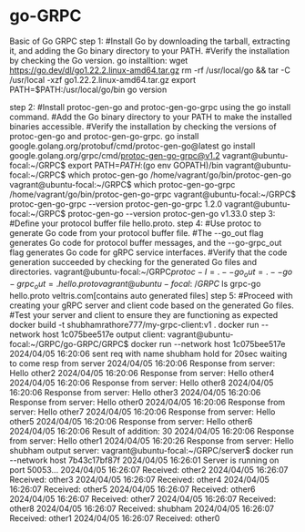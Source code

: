 # go-GRPC
Basic of Go GRPC 
step 1:
    #Install Go by downloading the tarball, extracting it, and adding the Go binary directory to your PATH.
    #Verify the installation by checking the Go version.
    go installtion:
    wget https://go.dev/dl/go1.22.2.linux-amd64.tar.gz
    rm -rf /usr/local/go && tar -C /usr/local -xzf go1.22.2.linux-amd64.tar.gz
    export PATH=$PATH:/usr/local/go/bin
    go version

step 2:
    #Install protoc-gen-go and protoc-gen-go-grpc using the go install command.
    #Add the Go binary directory to your PATH to make the installed binaries accessible.
    #Verify the installation by checking the versions of protoc-gen-go and protoc-gen-go-grpc.
    go install google.golang.org/protobuf/cmd/protoc-gen-go@latest
    go install google.golang.org/grpc/cmd/protoc-gen-go-grpc@v1.2
    vagrant@ubuntu-focal:~/GRPC$ export PATH=$PATH:$(go env GOPATH)/bin
    vagrant@ubuntu-focal:~/GRPC$ which protoc-gen-go
    /home/vagrant/go/bin/protoc-gen-go
    vagrant@ubuntu-focal:~/GRPC$ which protoc-gen-go-grpc
    /home/vagrant/go/bin/protoc-gen-go-grpc
    vagrant@ubuntu-focal:~/GRPC$ protoc-gen-go-grpc --version
    protoc-gen-go-grpc 1.2.0
    vagrant@ubuntu-focal:~/GRPC$ protoc-gen-go --version
    protoc-gen-go v1.33.0
step 3:
    #Define your protocol buffer file hello.proto.
step 4:
    #Use protoc to generate Go code from your protocol buffer file.
    #The --go_out flag generates Go code for protocol buffer messages, and the --go-grpc_out flag generates Go code for gRPC service interfaces.
    #Verify that the code generation succeeded by checking for the generated Go files and directories.
    vagrant@ubuntu-focal:~/GRPC$protoc -I=. --go_out=. --go-grpc_out=. hello.proto
    vagrant@ubuntu-focal:~/GRPC$ ls
    grpc-go  hello.proto  veltris.com[contains auto generated files]
step 5:
    #Proceed with creating your gRPC server and client code based on the generated Go files.
    #Test your server and client to ensure they are functioning as expected
    docker build -t shubhamrathore777/my-grpc-client:v1 .
    docker run --network host 1c075bee517e
output client:
vagrant@ubuntu-focal:~/GRPC/go-GRPC/GRPC$ docker run --network host 1c075bee517e
2024/04/05 16:20:06 sent req with name shubham hold for 20sec waiting to come resp from server
2024/04/05 16:20:06 Response from server: Hello other2
2024/04/05 16:20:06 Response from server: Hello other4
2024/04/05 16:20:06 Response from server: Hello other8
2024/04/05 16:20:06 Response from server: Hello other3
2024/04/05 16:20:06 Response from server: Hello other0
2024/04/05 16:20:06 Response from server: Hello other7
2024/04/05 16:20:06 Response from server: Hello other5
2024/04/05 16:20:06 Response from server: Hello other6
2024/04/05 16:20:06 Result of addition: 30
2024/04/05 16:20:06 Response from server: Hello other1
2024/04/05 16:20:26 Response from server: Hello shubham
output server:
vagrant@ubuntu-focal:~/GRPC/server$ docker run --network host 7b43c17bf87f
2024/04/05 16:26:01 Server is running on port 50053...
2024/04/05 16:26:07 Received: other2
2024/04/05 16:26:07 Received: other3
2024/04/05 16:26:07 Received: other4
2024/04/05 16:26:07 Received: other5
2024/04/05 16:26:07 Received: other6
2024/04/05 16:26:07 Received: other7
2024/04/05 16:26:07 Received: other8
2024/04/05 16:26:07 Received: shubham
2024/04/05 16:26:07 Received: other1
2024/04/05 16:26:07 Received: other0
